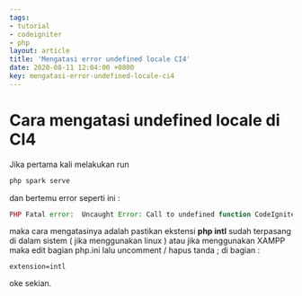 ```yaml
---
tags:
- tutorial
- codeigniter
- php
layout: article
title: 'Mengatasi error undefined locale CI4'
date: 2020-08-11 12:04:00 +0800
key: mengatasi-error-undefined-locale-ci4
---
```


# Cara mengatasi undefined locale di CI4
Jika pertama kali melakukan run 

```php
php spark serve
```
dan bertemu error seperti ini :

```php
PHP Fatal error:  Uncaught Error: Call to undefined function CodeIgniter\locale_set_default() in ...
```
maka cara mengatasinya adalah pastikan ekstensi **php intl** sudah terpasang di dalam sistem ( jika menggunakan linux ) atau jika menggunakan XAMPP maka edit bagian php.ini lalu uncomment / hapus tanda ; di bagian :

```
extension=intl
```

oke sekian.
